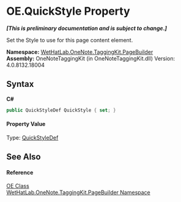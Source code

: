 # OE.QuickStyle Property 
 _**\[This is preliminary documentation and is subject to change.\]**_

Set the Style to use for this page content element.

**Namespace:**&nbsp;<a href="56352230-71f2-f4b7-63a8-983965663af5">WetHatLab.OneNote.TaggingKit.PageBuilder</a><br />**Assembly:**&nbsp;OneNoteTaggingKit (in OneNoteTaggingKit.dll) Version: 4.0.8132.18004

## Syntax

**C#**<br />
``` C#
public QuickStyleDef QuickStyle { set; }
```


#### Property Value
Type: <a href="b060cbe3-abed-8941-9af9-880354eb2a81">QuickStyleDef</a>

## See Also


#### Reference
<a href="6d00c7e2-1ce9-f79b-727b-125206c5880d">OE Class</a><br /><a href="56352230-71f2-f4b7-63a8-983965663af5">WetHatLab.OneNote.TaggingKit.PageBuilder Namespace</a><br />